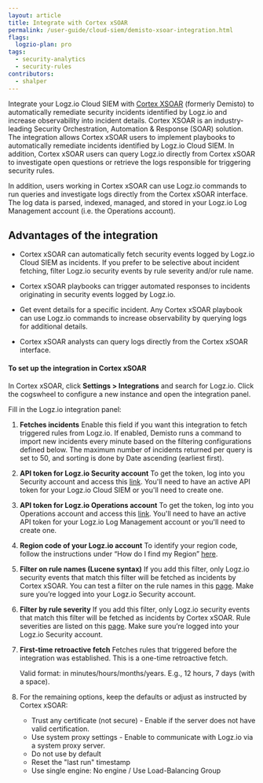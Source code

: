 ```yaml
---
layout: article
title: Integrate with Cortex xSOAR
permalink: /user-guide/cloud-siem/demisto-xsoar-integration.html
flags:
  logzio-plan: pro
tags:
  - security-analytics
  - security-rules
contributors:
  - shalper
---
```


Integrate your Logz.io Cloud SIEM with [Cortex XSOAR](https://www.paloaltonetworks.com/cortex/xsoar) (formerly Demisto) to automatically remediate security incidents identified by Logz.io and increase observability into incident details. Cortex XSOAR is an industry-leading Security Orchestration, Automation & Response (SOAR) solution. The integration allows Cortex xSOAR users to implement playbooks to automatically remediate incidents identified by Logz.io Cloud SIEM. In addition, Cortex xSOAR users can query Logz.io directly from Cortex xSOAR to investigate open questions or retrieve the logs responsible for triggering security rules.

In addition, users working in Cortex xSOAR can use Logz.io commands to run queries and investigate logs directly from the Cortex xSOAR interface. 
The log data is parsed, indexed, managed, and stored in your Logz.io Log Management account (i.e. the Operations account).

## Advantages of the integration

* Cortex xSOAR can automatically fetch security events logged by Logz.io Cloud SIEM as incidents.
  If you prefer to be selective about incident fetching, filter Logz.io security events by rule severity and/or rule name.

* Cortex xSOAR playbooks can trigger automated responses to incidents originating in security events logged by Logz.io.

* Get event details for a specific incident. Any Cortex xSOAR playbook can use Logz.io commands to increase observability by querying logs for additional details. 

* Cortex xSOAR analysts can query logs directly from the Cortex xSOAR interface.


#### To set up the integration in Cortex xSOAR

In Cortex xSOAR, click **Settings > Integrations** and search for Logz.io. Click the cogswheel to configure a new instance and open the integration panel. 

Fill in the Logz.io integration panel:

1. **Fetches incidents**
   Enable this field if you want this integration to fetch triggered rules from Logz.io. If enabled, Demisto runs a command to import new incidents every minute based on the filtering configurations defined below. The maximum number of incidents returned per query is set to 50, and sorting is done by Date ascending (earliest first).

2. **API token for Logz.io Security account**
   To get the token, log into you Security account and access this [link](https://app.logz.io/#/dashboard/settings/api-tokens). You'll need to have an active API token for your Logz.io Cloud SIEM or you'll need to create one.

3. **API token for Logz.io Operations account**
   To get the token, log into you Operations account and access this [link](https://app.logz.io/#/dashboard/settings/api-tokens). You'll need to have an active API token for your Logz.io Log Management account or you'll need to create one.
   
4. **Region code of your Logz.io account**
   To identify your region code, follow the instructions under “How do I find my Region” [here](https://docs.logz.io/user-guide/accounts/account-region.html).

5. **Filter on rule names (Lucene syntax)**
   If you add this filter, only Logz.io security events that match this filter will be fetched as incidents by Cortex xSOAR. You can test a filter on the rule names in this [page](https://app.logz.io/#/dashboard/security/rules/rule-definitions?from=0&sortBy=updatedAt&sortOrder=DESC). Make sure you’re logged into your Logz.io Security account.

6. **Filter by rule severity**
   If you add this filter, only Logz.io security events that match this filter will be fetched as incidents by Cortex xSOAR. Rule severities are listed on this [page](https://app.logz.io/#/dashboard/security/rules/rule-definitions?from=0&sortBy=updatedAt&sortOrder=DESC). Make sure you’re logged into your Logz.io Security account.

7. **First-time retroactive fetch**
   Fetches rules that triggered before the integration was established. This is a one-time retroactive fetch. 
   
   Valid format:  <number> <time unit> in minutes/hours/months/years. E.g., 12 hours, 7 days (with a space).

8. For the remaining options, keep the defaults or adjust as instructed by Cortex xSOAR:

    * Trust any certificate (not secure) - Enable if the server does not have valid certification.
    * Use system proxy settings - Enable to communicate with Logz.io via a system proxy server.
    * Do not use by default
    * Reset the "last run" timestamp
    * Use single engine: No engine / Use Load-Balancing Group
